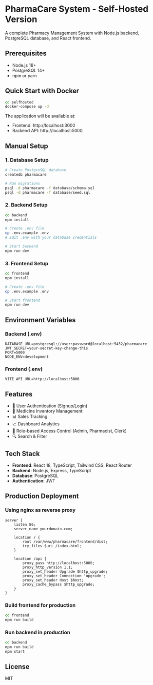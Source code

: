 # PharmaCare System - Self-Hosted Version

A complete Pharmacy Management System with Node.js backend, PostgreSQL database, and React frontend.

## Prerequisites

- Node.js 18+
- PostgreSQL 14+
- npm or yarn

## Quick Start with Docker

```bash
cd selfhosted
docker-compose up -d
```

The application will be available at:
- Frontend: http://localhost:3000
- Backend API: http://localhost:5000

## Manual Setup

### 1. Database Setup

```bash
# Create PostgreSQL database
createdb pharmacare

# Run migrations
psql -d pharmacare -f database/schema.sql
psql -d pharmacare -f database/seed.sql
```

### 2. Backend Setup

```bash
cd backend
npm install

# Create .env file
cp .env.example .env
# Edit .env with your database credentials

# Start backend
npm run dev
```

### 3. Frontend Setup

```bash
cd frontend
npm install

# Create .env file
cp .env.example .env

# Start frontend
npm run dev
```

## Environment Variables

### Backend (.env)
```
DATABASE_URL=postgresql://user:password@localhost:5432/pharmacare
JWT_SECRET=your-secret-key-change-this
PORT=5000
NODE_ENV=development
```

### Frontend (.env)
```
VITE_API_URL=http://localhost:5000
```

## Features

- 👤 User Authentication (Signup/Login)
- 💊 Medicine Inventory Management
- 📊 Sales Tracking
- 📈 Dashboard Analytics
- 👥 Role-based Access Control (Admin, Pharmacist, Clerk)
- 🔍 Search & Filter

## Tech Stack

- **Frontend**: React 18, TypeScript, Tailwind CSS, React Router
- **Backend**: Node.js, Express, TypeScript
- **Database**: PostgreSQL
- **Authentication**: JWT

## Production Deployment

### Using nginx as reverse proxy

```nginx
server {
    listen 80;
    server_name yourdomain.com;

    location / {
        root /var/www/pharmacare/frontend/dist;
        try_files $uri /index.html;
    }

    location /api {
        proxy_pass http://localhost:5000;
        proxy_http_version 1.1;
        proxy_set_header Upgrade $http_upgrade;
        proxy_set_header Connection 'upgrade';
        proxy_set_header Host $host;
        proxy_cache_bypass $http_upgrade;
    }
}
```

### Build frontend for production

```bash
cd frontend
npm run build
```

### Run backend in production

```bash
cd backend
npm run build
npm start
```

## License

MIT
